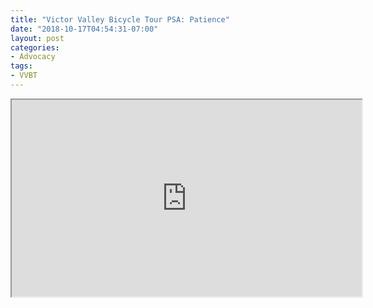 ```yaml
---
title: "Victor Valley Bicycle Tour PSA: Patience"
date: "2018-10-17T04:54:31-07:00"
layout: post
categories:
- Advocacy
tags:
- VVBT
---
```


<iframe width="560" height="315" src="https://www.youtube.com/embed/8r1Y-3r2cMk?si=D4HU6wnFP1FNiOpv" title="Victor Valley Bicycle Tour PSA: Patience" allow="accelerometer; autoplay; clipboard-write; encrypted-media; gyroscope; picture-in-picture; web-share" referrerpolicy="strict-origin-when-cross-origin" allowfullscreen></iframe>
